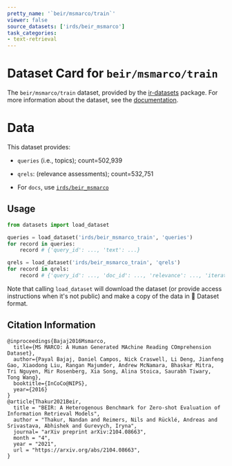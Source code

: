 ```yaml
---
pretty_name: '`beir/msmarco/train`'
viewer: false
source_datasets: ['irds/beir_msmarco']
task_categories:
- text-retrieval
---
```


# Dataset Card for `beir/msmarco/train`

The `beir/msmarco/train` dataset, provided by the [ir-datasets](https://ir-datasets.com/) package.
For more information about the dataset, see the [documentation](https://ir-datasets.com/beir#beir/msmarco/train).

# Data

This dataset provides:
 - `queries` (i.e., topics); count=502,939
 - `qrels`: (relevance assessments); count=532,751

 - For `docs`, use [`irds/beir_msmarco`](https://huggingface.co/datasets/irds/beir_msmarco)

## Usage

```python
from datasets import load_dataset

queries = load_dataset('irds/beir_msmarco_train', 'queries')
for record in queries:
    record # {'query_id': ..., 'text': ...}

qrels = load_dataset('irds/beir_msmarco_train', 'qrels')
for record in qrels:
    record # {'query_id': ..., 'doc_id': ..., 'relevance': ..., 'iteration': ...}

```

Note that calling `load_dataset` will download the dataset (or provide access instructions when it's not public) and make a copy of the
data in 🤗 Dataset format.

## Citation Information

```
@inproceedings{Bajaj2016Msmarco,
  title={MS MARCO: A Human Generated MAchine Reading COmprehension Dataset},
  author={Payal Bajaj, Daniel Campos, Nick Craswell, Li Deng, Jianfeng Gao, Xiaodong Liu, Rangan Majumder, Andrew McNamara, Bhaskar Mitra, Tri Nguyen, Mir Rosenberg, Xia Song, Alina Stoica, Saurabh Tiwary, Tong Wang},
  booktitle={InCoCo@NIPS},
  year={2016}
}
@article{Thakur2021Beir,
  title = "BEIR: A Heterogenous Benchmark for Zero-shot Evaluation of Information Retrieval Models",
  author = "Thakur, Nandan and Reimers, Nils and Rücklé, Andreas and Srivastava, Abhishek and Gurevych, Iryna", 
  journal= "arXiv preprint arXiv:2104.08663",
  month = "4",
  year = "2021",
  url = "https://arxiv.org/abs/2104.08663",
}
```
